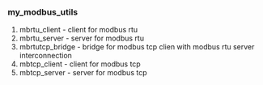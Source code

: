 ### my_modbus_utils
1. mbrtu_client - client for modbus rtu
2. mbrtu_server - server for modbus rtu
3. mbrtutcp_bridge - bridge for modbus tcp clien with modbus rtu server interconnection
4. mbtcp_client - client for modbus tcp
5. mbtcp_server - server for modbus tcp
